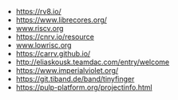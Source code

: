 * https://rv8.io/
* https://www.librecores.org/
* www.riscv.org
* https://cnrv.io/resource
* www.lowrisc.org
* https://carrv.github.io/
* http://eliaskousk.teamdac.com/entry/welcome
* https://www.imperialviolet.org/
* https://git.tiband.de/band/tinyfinger
* https://pulp-platform.org/projectinfo.html
